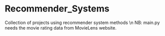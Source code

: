 # Recommender_Systems
Collection of projects using recommender system methods \n
NB: main.py needs the movie rating data from MovieLens website.
